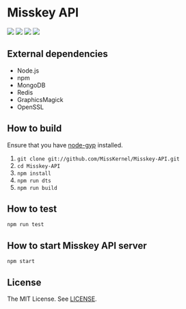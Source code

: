# Misskey API
[![][travis-badge]][travis-link]
[![][david-badge]][david-link]
[![][david-dev-badge]][david-dev-link]
[![][mit-badge]][mit]

## External dependencies
* Node.js
* npm
* MongoDB
* Redis
* GraphicsMagick
* OpenSSL

## How to build
Ensure that you have [node-gyp](https://github.com/nodejs/node-gyp#installation) installed.

1. `git clone git://github.com/MissKernel/Misskey-API.git`
2. `cd Misskey-API`
3. `npm install`
4. `npm run dts`
5. `npm run build`

## How to test
`npm run test`

## How to start Misskey API server
`npm start`

## License
The MIT License. See [LICENSE](LICENSE).

[mit]:             http://opensource.org/licenses/MIT
[mit-badge]:       https://img.shields.io/badge/license-MIT-444444.svg?style=flat-square
[travis-link]:     https://travis-ci.org/MissKernel/Misskey-API
[travis-badge]:    http://img.shields.io/travis/MissKernel/Misskey-API.svg?style=flat-square
[david-link]:      https://david-dm.org/MissKernel/Misskey-API
[david-badge]:     https://img.shields.io/david/MissKernel/Misskey-API.svg?style=flat-square
[david-dev-link]:  https://david-dm.org/MissKernel/Misskey-API#info=devDependencies&view=table
[david-dev-badge]: https://img.shields.io/david/dev/MissKernel/Misskey-API.svg?style=flat-square
